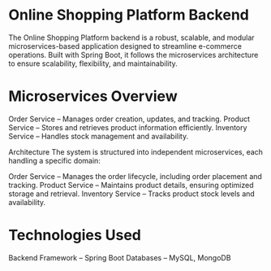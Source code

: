 # Online Shopping Platform Backend
The Online Shopping Platform backend is a robust, scalable, and modular microservices-based application designed to streamline e-commerce operations. Built with Spring Boot, it follows the microservices architecture to ensure scalability, flexibility, and maintainability.

# Microservices Overview
Order Service – Manages order creation, updates, and tracking.
Product Service – Stores and retrieves product information efficiently.
Inventory Service – Handles stock management and availability.

Architecture
The system is structured into independent microservices, each handling a specific domain:

Order Service – Manages the order lifecycle, including order placement and tracking.
Product Service – Maintains product details, ensuring optimized storage and retrieval.
Inventory Service – Tracks product stock levels and availability.

# Technologies Used
Backend Framework – Spring Boot
Databases – MySQL, MongoDB

